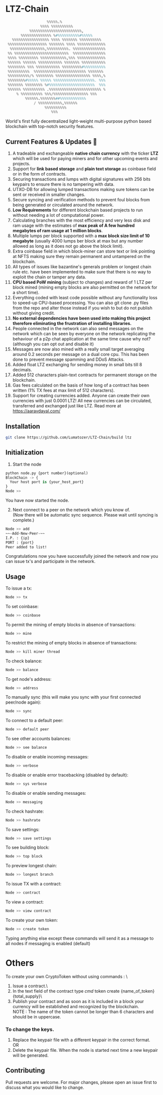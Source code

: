 # LTZ-Chain
```python
                   %%%%%.%                              
                %%%% %%%%%%%%%%                                                                   
           %%%%%%%%%%%%%%%%%%%%%%%%,                                                              
       %%%%%%%%%%%%%% %#%%%%%%%%%%#%%%%%                                                          
   %%%%%%%%%%%%%%%%% %%%% %%%%%%% %%%%%%%%%%                                                      
 %%%%%%%%%%%%%%%%%% %%%%%%% %%%% %%%%%%%%%%%%% 
  %%%%%%%%%%%%%%%%,%%%%%%%%%%. %%%%%%%%%%%%%%% 
 %% %%%%%%%%%%%%%%%%%%%%%%%%%  %%%%%%%%%%%%%%% 
 %%%% %%%%%%%%% %%%%%%%%%%%%,%%% %%%%%%%%%%%%% 
 %%%%%% %%%%%% %%%%%%%%%%% %%%%%%% %%%%%%%%%%% 
 %%%%%%%% %%% %%%%%%%%%%% %%%%%%%%%#%%%%%%%%%% 
 %%%%%%%%%%  %%%%%%%%%%%%%%%%%%%%%%%% %%%%%%%  
 %%%%%%%%%%/% %%%%%%%% %%%%%%%%%%%%%%%% %%%%,%  
 %%%%%%%%#%%%%% %%%%% %%%%%%%%%%%%%%%%%%%. %%% 
 %%%%%%% %%%%%%%% %#%%%%%%%%%%%%%%%%%%%%%  %%% 
 %%%%%% %%%%%%%%%% .%%%%%%%%%%%%%%%%%%%%%%%% % 
     % %%%%%%%%%% %%%/%%%%%%%%%%%%%%%% %%%    
         %%%%%%.%%%%%%%##%%%%%%%%%%%%         
             / %%%%%%%%%%%,%%%%%%            
                  %%%%%%%%%%                
                     %%%                                     
```

World's first fully decentralized light-weight multi-purpose python based blockchain with top-notch security features.

## Current Features & Updates 🎉
1. A tradeable and exchangeable **native chain currency** with the ticker **LTZ** which will be used for paying miners and for other upcoming events and projects.
2. Support for **link based storage** and **plain text storage** as coinbase field or in the form of contracts.
3. Securing transactions and lumps with digital signatures with 256 bits keypairs to ensure there is no tampering with data.
4. UTXO-DB for allowing lumped transactions making sure tokens can be sent or received in smaller changes.
5. Secure syncing and verification methods to prevent foul blocks from being generated or circulated around the network.
6. **Low Requirements** for different blockchain based projects to run without needing a lot of computational power.
7. Calculating branches with the most efficiency and very less disk and ram usage with the estimates of **max peak of A few hundred megabytes of ram usage at 1 million blocks**.
8. Multiple lumps per block supported with a **max block size limit of 10 megabyte** (usually 4000 lumps ber block at max but any number allowed as long as it does not go above the block limit).
9. Extra coinbase field in which block-miner can store text or link pointing at NFTS making sure they remain permanent and untampered on the blockchain.
10. All types of issues like bazantine's generals problem or longest chain rule etc. have been implemented to make sure that there is no way to exploit the chain or tamper any data.
11. **CPU based PoW mining** (subject to changes) and reward of 1 LTZ per block mined (mining empty blocks are also permitted on the network for a short time).
12. Everything coded with least code possible without any functionality loss to speed-up CPU-based processing. You can also git clone .py files from the repo and alter those instead if you wish to but do not publish without giving credit.
13. **No external dependencies have been used into making this project therefore eliminating the frustration of installing libraries.**
14. People connected in the network can also send messages on the network which can be seen by everyone on the network replicating the behaviour of a p2p chat application at the same time cause why not? (although you can opt out and disable it)
15. Messages are now also mined with a really small target averaging around 0.2 seconds per message on a dual core cpu. This has been done to prevent message spamming and DDoS Attacks.
16. Added float LTZ exchanging for sending money in small bits till 8 decimals.
17. Added 512 characters plain-text contracts for permanent storage on the blockchain.
18. Gas fees calculated on the basis of how long of a contract has been written (1% TX fees at max limit of 512 characters).
19. Support for creating currencies added. Anyone can create their own currencies with just 0.0001 LTZ! All new currencies can be circulated, transferred and exchanged just like LTZ.
Read more at https://aaravdayal.com/

## Installation
```bash
git clone https://github.com/Lumatozer/LTZ-Chain/build ltz
```
## Initialization
1. Start the node
```python
python node.py {port number}(optional)
BlockChain -> {
  Your host port is {your_host_port}
}
Node >>                                                                                                                                                                                                                                                                                                                                                                                                                                         
```
You have now started the node.

2. Next connect to a peer on the network which you know of.\
 (Now there will be automatic sync sequence.
Please wait until syncing is complete.)
```bash
Node >> add
~~-Add-New-Peer-~~
I.P. : {ip} 
PORT : {port}
Peer added to list!
```
Congratulations now you have successfully joined the network and now you can issue tx's and participate in the network.
## Usage
To issue a tx:
```bash
Node >> tx
```
To set coinbase:
```bash
Node >> coinbase
```
To permit the mining of empty blocks in absence of transactions:
```bash
Node >> mine
```
To restrict the mining of empty blocks in absence of transactions:
```bash
Node >> kill miner thread
```
To check balance:
```bash
Node >> balance
```
To get node's address:
```bash
Node >> address
```
To manually sync (this will make you sync with your first connected peer/node again):
```bash
Node >> sync
```
To connect to a default peer:
```bash
Node >> default peer
```
To see other accounts balances:
```bash
Node >> see balance
```
To disable or enable incoming messages:
```bash
Node >> verbose
```
To disable or enable error tracebacking (disabled by default):
```bash
Node >> sys verbose
```
To disable or enable sending messages:
```bash
Node >> messaging
```
To check hashrate:
```bash
Node >> hashrate
```
To save settings:
```bash
Node >> save settings
```
To see building block:
```bash
Node >> top block
```
To preview longest chain:
```bash
Node >> longest branch
```
To issue TX with a contract:
```bash
Node >> contract
```
To view a contract:
```bash
Node >> view contract
```
To create your own token:
```bash
Node >> create token
```
Typing anything else except these commands will send it as a message to all nodes if messaging is enabled (default)
# Others
To create your own CryptoToken without using commands : \
1. Issue a contract.\
2. In the text field of the contract type _cmd_ token create {name_of_token} {total_supply}\
3. Publish your contract and as soon as it is included in a block your currency will be established and recognized by the blockchain.\
NOTE : The name of the token cannot be longer than 6 characters and should be in uppercase.
### To change the keys.
1. Replace the keypair file with a different keypair in the correct format.\
OR
2. Delete the keypair file. When the node is started next time a new keypair will be generated.
## Contributing
Pull requests are welcome. For major changes, please open an issue first to discuss what you would like to change.